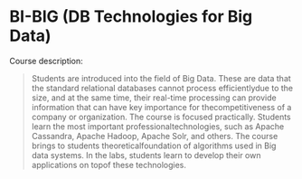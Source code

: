 # BI-BIG (DB Technologies for Big Data)

Course description:
> Students are introduced into the field of Big Data. These are data that the standard relational databases cannot process efficientlydue to the size, and at the same time, their real-time processing can provide information that can have key importance for thecompetitiveness of a company or organization. The course is focused practically. Students learn the most important professionaltechnologies, such as Apache Cassandra, Apache Hadoop, Apache Solr, and others. The course brings to students theoreticalfoundation of algorithms used in Big data systems. In the labs, students learn to develop their own applications on topof these technologies. 

